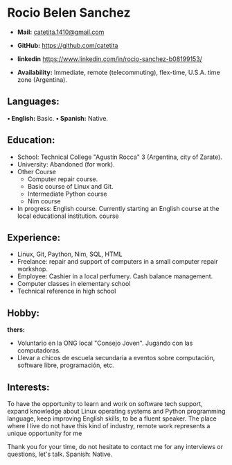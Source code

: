 **Rocio Belen Sanchez**
==================



* **Mail:**               catetita.1410@gmail.com
* **GitHub:**             https://github.com/catetita    
* **linkedin**            https://www.linkedin.com/in/rocio-sanchez-b08199153/
                                                                              
* **Availability:**    Immediate, remote (telecommuting), flex-time, U.S.A. time zone (Argentina).


**Languages:**
----

**• English:**          Basic.
**• Spanish:**          Native.


**Education:**
------

* School: Technical College "Agustín Rocca" 3 (Argentina, city of Zarate).
* University: Abandoned (for work).
* Other Course
    * Computer repair course.
    * Basic course of Linux and Git.
    * Intermediate Python course
    * Nim course
* In progress: English course. Currently starting an English course at the local educational institution.
course

**Experience:**
-------

* Linux, Git, Paython, Nim, SQL, HTML
* Freelance: repair and support of computers in a small computer repair workshop.
* Employee: Cashier in a local perfumery. Cash balance management.
* Computer classes in elementary school
* Technical reference in high school

  

**Hobby:**
-------

**thers:**  
* Voluntario en la ONG local "Consejo Joven". Jugando con las computadoras.
* Llevar a chicos de escuela secundaria a eventos sobre computación, software libre, programación, etc.
  
**Interests:**
---------

To have the opportunity to learn and work on software tech support,
expand knowledge about Linux operating systems and Python programming language,
keep improving English skills, to be a fluent speaker.
The place where I live do not have this kind of industry, remote work represents a unique opportunity for me


Thank you for your time, do not hesitate to contact me for any interviews or questions, let's talk.
Spanish: Native. 